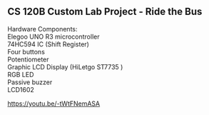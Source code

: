## CS 120B Custom Lab Project - Ride the Bus

Hardware Components:\
Elegoo UNO R3 microcontroller\
74HC594 IC (Shift Register)\
Four buttons\
Potentiometer\
Graphic LCD Display (HiLetgo ST7735 )\
RGB LED\
Passive buzzer\
LCD1602

https://youtu.be/-tWtFNemASA

